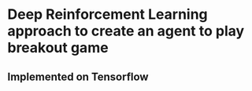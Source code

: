 # Deep Reinforcement Learning approach to create an agent to play breakout game

## Implemented on Tensorflow
